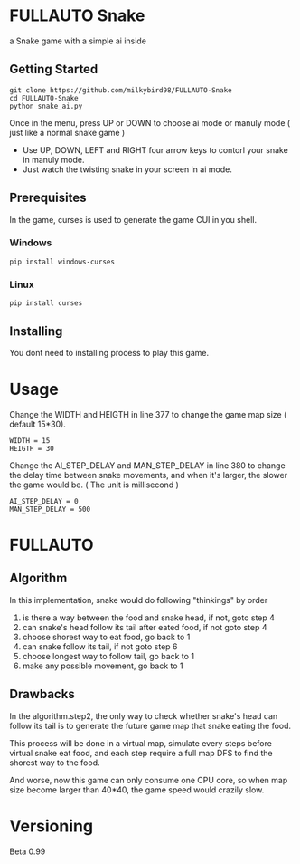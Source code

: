 # FULLAUTO Snake
 a Snake game with a simple ai inside

## Getting Started

```
git clone https://github.com/milkybird98/FULLAUTO-Snake
cd FULLAUTO-Snake
python snake_ai.py
```
Once in the menu, press UP or DOWN to choose ai mode or manuly mode ( just like a normal snake game )
+ Use UP, DOWN, LEFT and RIGHT four arrow keys to contorl your snake in manuly mode.
+ Just watch the twisting snake in your screen in ai mode.

## Prerequisites
In the game, curses is used to generate the game CUI in you shell.
### Windows
```
pip install windows-curses
```
### Linux
```
pip install curses
```

## Installing
You dont need to installing process to play this game.

# Usage
Change the WIDTH and HEIGTH in line 377 to change the game map size ( default 15*30).
```
WIDTH = 15
HEIGTH = 30
```
Change the AI_STEP_DELAY and MAN_STEP_DELAY in line 380 to change the delay time between snake movements, and when it's larger, the slower the game would be. ( The unit is millisecond )
```
AI_STEP_DELAY = 0
MAN_STEP_DELAY = 500
```

# FULLAUTO
## Algorithm
In this implementation, snake would do following "thinkings" by order
1. is there a way between the food and snake head, if not, goto step 4
2. can snake's head follow its tail after eated food, if not goto step 4
3. choose shorest way to eat food, go back to 1
4. can snake follow its tail, if not goto step 6
5. choose longest way to follow tail, go back to 1
6. make any possible movement, go back to 1

## Drawbacks
In the algorithm.step2, the only way to check whether snake's head can follow its tail is to generate the future game map that snake eating the food. 

This process will be done in a virtual map, simulate every steps before virtual snake eat food, and each step require a full map DFS to find the shorest way to the food.

And worse, now this game can only consume one CPU core, so when map size become larger than 40*40, the game speed would crazily slow.

# Versioning
Beta 0.99
